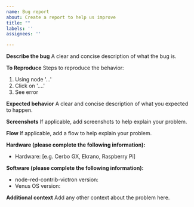 ```yaml
---
name: Bug report
about: Create a report to help us improve
title: ""
labels: ''
assignees: ''

---
```


**Describe the bug**
A clear and concise description of what the bug is.

**To Reproduce**
Steps to reproduce the behavior:
1. Using node  '...'
2. Click on '....'
3. See error

**Expected behavior**
A clear and concise description of what you expected to happen.

**Screenshots**
If applicable, add screenshots to help explain your problem.

**Flow**
If applicable, add a flow to help explain your problem.

**Hardware (please complete the following information):**
 - Hardware: [e.g. Cerbo GX, Ekrano, Raspberry Pi]

**Software (please complete the following information):**
 - node-red-contrib-victron version:
 - Venus OS version:
 

**Additional context**
Add any other context about the problem here.
